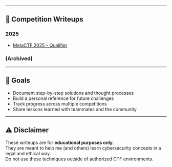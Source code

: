 
---

## 📝 Competition Writeups

### 2025
- [MetaCTF 2025 – Qualifier](Competitions/MetaCTF-Road-To-CyberBay)

### (Archived)


---

## 🎯 Goals
- Document step-by-step solutions and thought processes  
- Build a personal reference for future challenges  
- Track progress across multiple competitions  
- Share lessons learned with teammates and the community  

---

## ⚠️ Disclaimer
These writeups are for **educational purposes only**.  
They are meant to help me (and others) learn cybersecurity concepts in a legal and ethical way.  
Do not use these techniques outside of authorized CTF environments.

